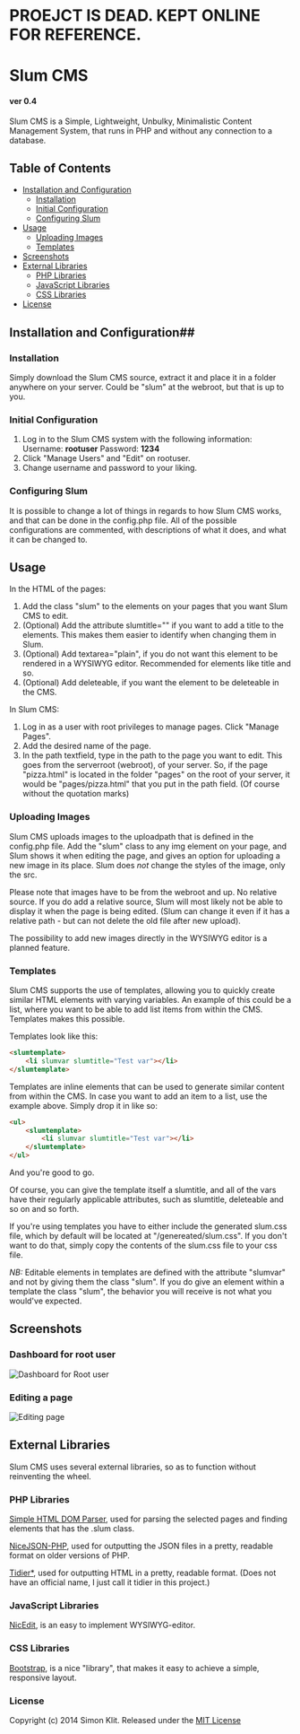# PROEJCT IS DEAD. KEPT ONLINE FOR REFERENCE.

# Slum CMS

#### ver 0.4
Slum CMS is a Simple, Lightweight, Unbulky, Minimalistic Content Management System, that runs in PHP and without any connection to a database.

## Table of Contents
- [Installation and Configuration](#installation-and-configuration)
    - [Installation](#installation)
    - [Initial Configuration](#initial-configuration)
    - [Configuring Slum](#configuring-slum)
- [Usage](#usage)
    - [Uploading Images](#uploading-images)
    - [Templates](#templates)
- [Screenshots](#screenshots)
- [External Libraries](#external-libraries)
    - [PHP Libraries](#php-libraries)
    - [JavaScript Libraries](#javascript-libraries)
    - [CSS Libraries](#css-libraries)
- [License](#license)

## Installation and Configuration##

### Installation
Simply download the Slum CMS source, extract it and place it in a folder anywhere on your server. Could be "slum" at the webroot, but that is up to you.

### Initial Configuration
 1. Log in to the Slum CMS system with the following information: Username: **rootuser** Password: **1234**
 2. Click "Manage Users" and "Edit" on rootuser.
 3. Change username and password to your liking.

### Configuring Slum
It is possible to change a lot of things in regards to how Slum CMS works, and that can be done in the config.php file. All of the possible configurations are commented, with descriptions of what it does, and what it can be changed to.

## Usage

In the HTML of the pages:

 1. Add the class "slum" to the elements on your pages that you want Slum CMS to edit.
 2. (Optional) Add the attribute slumtitle="" if you want to add a title to the elements. This makes them easier to identify when changing them in Slum.
 3. (Optional) Add textarea="plain", if you do not want this element to be rendered in a WYSIWYG editor. Recommended for elements like title and so.
 4. (Optional) Add deleteable, if you want the element to be deleteable in the CMS.

In Slum CMS:

 1. Log in as a user with root privileges to manage pages. Click "Manage Pages".
 2. Add the desired name of the page.
 3. In the path textfield, type in the path to the page you want to edit. This goes from the serverroot (webroot), of your server. So, if the page "pizza.html" is located in the folder "pages" on the root of your server, it would be "pages/pizza.html" that you put in the path field. (Of course without the quotation marks)

### Uploading Images
Slum CMS uploads images to the uploadpath that is defined in the config.php file. Add the "slum" class to any img element on your page, and Slum shows it when editing the page, and gives an option for uploading a new image in its place. Slum does *not* change the styles of the image, only the src.

Please note that images have to be from the webroot and up. No relative source. If you do add a relative source, Slum will most likely not be able to display it when the page is being edited. (Slum can change it even if it has a relative path - but can not delete the old file after new upload).

The possibility to add new images directly in the WYSIWYG editor is a planned feature.

### Templates
Slum CMS supports the use of templates, allowing you to quickly create similar HTML elements with varying variables.
An example of this could be a list, where you want to be able to add list items from within the CMS. Templates makes this possible.

Templates look like this:  
```html
<slumtemplate>
    <li slumvar slumtitle="Test var"></li>
</slumtemplate>
```

Templates are inline elements that can be used to generate similar content from within the CMS. In case you want to add an item to a list, use the example above. Simply drop it in like so:

```html
<ul>
    <slumtemplate>
        <li slumvar slumtitle="Test var"></li>
    </slumtemplate>
</ul>
```
And you're good to go.

Of course, you can give the template itself a slumtitle, and all of the vars have their regularly applicable attributes, such as slumtitle, deleteable and so on and so forth.

If you're using templates you have to either include the generated slum.css file, which by default will be located at "/genereated/slum.css". If you don't want to do that, simply copy the contents of the slum.css file to your css file.

*NB:* Editable elements in templates are defined with the attribute "slumvar" and not by giving them the class "slum". If you do give an element within a template the class "slum", the behavior you will receive is not what you would've expected.

## Screenshots
### Dashboard for root user
![Dashboard for Root user][1]
### Editing a page
![Editing page][2]

## External Libraries
Slum CMS uses several external libraries, so as to function without reinventing the wheel.

### PHP Libraries
[Simple HTML DOM Parser](http://simplehtmldom.sourceforge.net/), used for parsing the selected pages and finding elements that has the .slum class.

[NiceJSON-PHP](https://github.com/GerHobbelt/nicejson-php), used for outputting the JSON files in a pretty, readable format on older versions of PHP.

[Tidier*](http://www.phpbuilder.com/snippet/detail.php?type=snippet&id=1348), used for outputting HTML in a pretty, readable format. (Does not have an official name, I just call it tidier in this project.)

### JavaScript Libraries
[NicEdit](http://www.nicedit.com), is an easy to implement WYSIWYG-editor.

### CSS Libraries
[Bootstrap](http://getbootstrap.com), is a nice "library", that makes it easy to achieve a simple, responsive layout.

### License
Copyright (c) 2014 Simon Klit. Released under the [MIT License](https://github.com/simonklit/slum-cms/blob/master/LICENSE.md)

[1]: http://i.imgur.com/95Iclptl.png
[2]: http://i.imgur.com/57KTLHD.png
